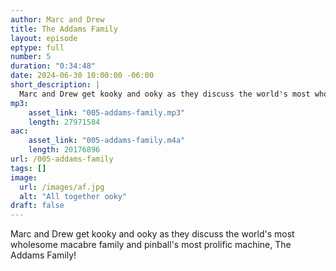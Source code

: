 ```yaml
---
author: Marc and Drew
title: The Addams Family
layout: episode
eptype: full
number: 5 
duration: "0:34:48"
date: 2024-06-30 10:00:00 -06:00 
short_description: |
  Marc and Drew get kooky and ooky as they discuss the world's most wholesome macabre family and pinball's most prolific machine, The Addams Family!
mp3:
    asset_link: "005-addams-family.mp3"
    length: 27971584
aac:
    asset_link: "005-addams-family.m4a"
    length: 20176896
url: /005-addams-family
tags: []
image: 
  url: /images/af.jpg
  alt: "All together ooky"
draft: false
---
```

Marc and Drew get kooky and ooky as they discuss the world's most wholesome macabre family and pinball's most prolific machine, The Addams Family!
